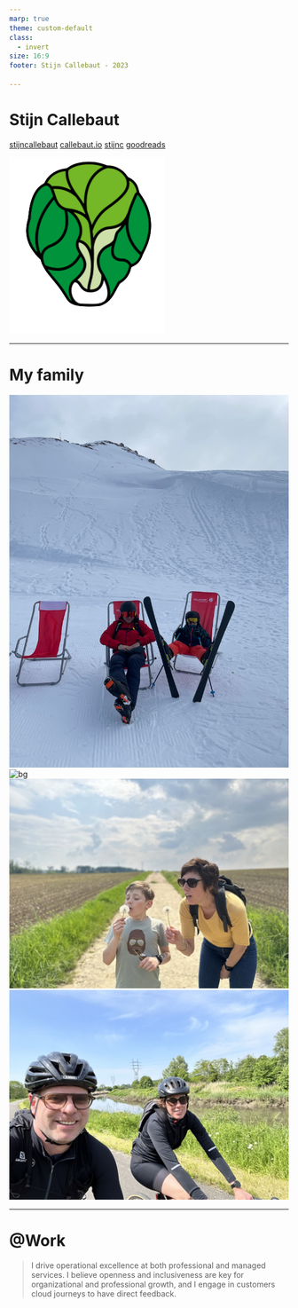 ```yaml
---
marp: true
theme: custom-default
class:
  - invert
size: 16:9
footer: Stijn Callebaut - 2023

---
```

# Stijn Callebaut

<i class="fa-brands fa-linkedin"></i> [stijncallebaut](https://www.linkedin.com/in/stijncallebaut/)
<i class="fa fa-window-maximize"></i> [callebaut.io](https://callebaut.io)
<i class="fa-brands fa-github"></i> [stijnc](https://github.com/stijnc)
<i class="fa-solid fa-book-open"></i> [goodreads](https://www.goodreads.com/user/show/119129422-stijn)

![bottom-right](assets/sprout_to_be_brussels.png)

<!--

small overview of sites and links
Living in BXL and loving the vibe of a multicultural city.

-->

---

# My family

![bg left:65%](assets/1.jpg)
![bg](assets/2.jpeg)
![bg](assets/3.jpeg)
![bg](assets/4.jpeg)

<!--

Winter is Skiing season :-) 
Biking, walking, running, the outdoors is great
Kid plays hockey, so we support him as much as we can
and let's not forget lego and reading

-->

---

# @Work

> I drive operational excellence at both professional and managed services.
> I believe openness and inclusiveness are key for organizational and professional growth, and I engage in customers cloud journeys to have direct feedback.


<!--

Stijn drives operational excellence at DexMach services, both professional and managed services. He believes openness and inclusiveness is key for organizational and professional growth.

- Azure expert MS and advanced specs
  - Azure Expert MSP
  - Azure advanced specialization - Windows Server and SQL Server Migration
  - Azure advanced specialization - Linux and Open Source Databases Migration
  - Azure advanced specialization - Kubernetes
  - Azure advanced specialization - Microsoft Windows Virtual Desktop (AVD)
  - Azure advanced specialization - Modernization of Web Applications
  - Azure advanced specialization - Identity and Access Management
  - Azure advanced specialization - Threat Protection
  - Azure advanced specialization - Data and Analytics
- Streamline the hiring process with people growth
- Generate support for new DexMach operational opportunities and services
- Generate support across delivery and technical circles to continuously improve services
- Managing Partner alliances, including Microsoft, Github and Cegeka

-->

